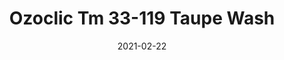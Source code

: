 ---
tags: 
  - "To Market"
  - "Loose Lay LVT"
  - "Ozoclic"
title: "Ozoclic Tm 33-119 Taupe Wash"
designer: "To Market"
image_primary: "img/TAUPE%20WASH%2033-119.jpg"
href: "https://www.tomkt.com/copy-of-basix-swatches"
description: "Size%3A%205.9%22%20X%2036.8%22%A0/%20Wear%20layer%3A%20.5mm%20%2820mil%29%20/%20Edge%3A%20Square%20/%20Thickness%3A%205.0mm%20%3D%A04.0mm%20Vinyl%20Top%20+%201.0mm%20AcoustX%20Sound%20Absorbing%20Backing%20/%20Sq.ft/Ctn%3A%2021%20/%20Installation%3A%20Snap%20%26%20Click"
category: "loose-lay-lvt-ozoclic"
subtitle: ""
manufacturer: "ToMarket"
slug: "/manufacturers/tomarket/loose-lay-lvt-ozoclic/to-market-ozoclic-tm-33-119-taupe-wash"
date: "2021-02-22"
---